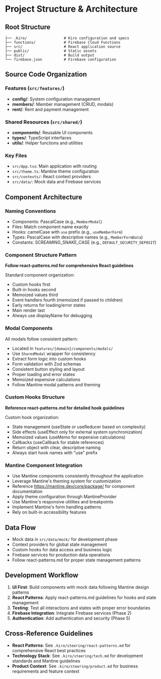 # Project Structure & Architecture

## Root Structure

```
├── .kiro/                 # Kiro configuration and specs
├── functions/             # Firebase Cloud Functions
├── src/                   # React application source
├── public/                # Static assets
├── dist/                  # Build output
└── firebase.json          # Firebase configuration
```

## Source Code Organization

### Features (`src/features/`)

- **config/**: System configuration management
- **members/**: Member management (CRUD, modals)
- **rent/**: Rent and payment management

### Shared Resources (`src/shared/`)

- **components/**: Reusable UI components
- **types/**: TypeScript interfaces
- **utils/**: Helper functions and utilities

### Key Files

- `src/App.tsx`: Main application with routing
- `src/theme.ts`: Mantine theme configuration
- `src/contexts/`: React context providers
- `src/data/`: Mock data and Firebase services

## Component Architecture

### Naming Conventions

- Components: PascalCase (e.g., `MemberModal`)
- Files: Match component name exactly
- Hooks: camelCase with `use` prefix (e.g., `useMemberForm`)
- Types: PascalCase with descriptive names (e.g., `MemberFormData`)
- Constants: SCREAMING_SNAKE_CASE (e.g., `DEFAULT_SECURITY_DEPOSIT`)

### Component Structure Pattern

**Follow react-patterns.md for comprehensive React guidelines**

Standard component organization:

- Custom hooks first
- Built-in hooks second
- Memoized values third
- Event handlers fourth (memoized if passed to children)
- Early returns for loading/error states
- Main render last
- Always use displayName for debugging

### Modal Components

All modals follow consistent pattern:

- Located in `features/{domain}/components/modals/`
- Use `SharedModal` wrapper for consistency
- Extract form logic into custom hooks
- Form validation with Zod schemas
- Consistent button styling and layout
- Proper loading and error states
- Memoized expensive calculations
- Follow Mantine modal patterns and theming

### Custom Hooks Structure

**Reference react-patterns.md for detailed hook guidelines**

Custom hook organization:

- State management (useState or useReducer based on complexity)
- Side effects (useEffect only for external system synchronization)
- Memoized values (useMemo for expensive calculations)
- Callbacks (useCallback for stable references)
- Return object with clear, descriptive naming
- Always start hook names with "use" prefix

### Mantine Component Integration

- Use Mantine components consistently throughout the application
- Leverage Mantine's theming system for customization
- Reference https://mantine.dev/core/package/ for component documentation
- Apply theme configuration through MantineProvider
- Use Mantine's responsive utilities and breakpoints
- Implement Mantine's form handling patterns
- Rely on built-in accessibility features

## Data Flow

- Mock data in `src/data/mock/` for development phase
- Context providers for global state management
- Custom hooks for data access and business logic
- Firebase services for production data operations
- Follow react-patterns.md for proper state management patterns

## Development Workflow

1. **UI First**: Build components with mock data following Mantine design patterns
2. **React Patterns**: Apply react-patterns.md guidelines for hooks and state management
3. **Testing**: Test all interactions and states with proper error boundaries
4. **Firebase Integration**: Integrate Firebase services (Phase 2)
5. **Authentication**: Add authentication and security (Phase 5)

## Cross-Reference Guidelines

- **React Patterns**: See `.kiro/steering/react-patterns.md` for comprehensive React best practices
- **Technology Stack**: See `.kiro/steering/tech.md` for development standards and Mantine guidelines
- **Product Context**: See `.kiro/steering/product.md` for business requirements and feature context

